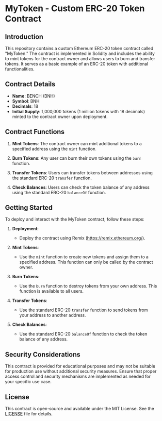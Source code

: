 

# MyToken - Custom ERC-20 Token Contract

## Introduction

This repository contains a custom Ethereum ERC-20 token contract called "MyToken." The contract is implemented in Solidity and includes the ability to mint tokens for the contract owner and allows users to burn and transfer tokens. It serves as a basic example of an ERC-20 token with additional functionalities.

## Contract Details

- **Name**: BENCH (BNH)
- **Symbol**: BNH
- **Decimals**: 18
- **Initial Supply**: 1,000,000 tokens (1 million tokens with 18 decimals) minted to the contract owner upon deployment.

## Contract Functions

1. **Mint Tokens**: The contract owner can mint additional tokens to a specified address using the `mint` function.

2. **Burn Tokens**: Any user can burn their own tokens using the `burn` function.

3. **Transfer Tokens**: Users can transfer tokens between addresses using the standard ERC-20 `transfer` function.

4. **Check Balances**: Users can check the token balance of any address using the standard ERC-20 `balanceOf` function.

## Getting Started

To deploy and interact with the MyToken contract, follow these steps:

1. **Deployment**:
   
   - Deploy the contract using Remix (https://remix.ethereum.org/).

2. **Mint Tokens**:

   - Use the `mint` function to create new tokens and assign them to a specified address. This function can only be called by the contract owner.

3. **Burn Tokens**:

   - Use the `burn` function to destroy tokens from your own address. This function is available to all users.

4. **Transfer Tokens**:

   - Use the standard ERC-20 `transfer` function to send tokens from your address to another address.

5. **Check Balances**:

   - Use the standard ERC-20 `balanceOf` function to check the token balance of any address.

## Security Considerations

This contract is provided for educational purposes and may not be suitable for production use without additional security measures. Ensure that proper access control and security mechanisms are implemented as needed for your specific use case.

## License

This contract is open-source and available under the MIT License. See the [LICENSE](LICENSE) file for details.
